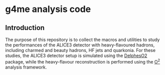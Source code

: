 # g4me analysis code

## Introduction

The purpose of this repository is to collect the macros and utilities to study the performances of the ALICE3 detector with heavy-flavoured hadrons, including charmed and beauty hadrons, HF jets and quarkonia. For these studies, the ALICE3 detector setup is simulated using the [DelphesO2](https://github.com/AliceO2Group/DelphesO2) package, while the heavy-flavour reconstruction is performed using the [O<sup>2</sup>](https://github.com/AliceO2Group/AliceO2) analysis framework.
